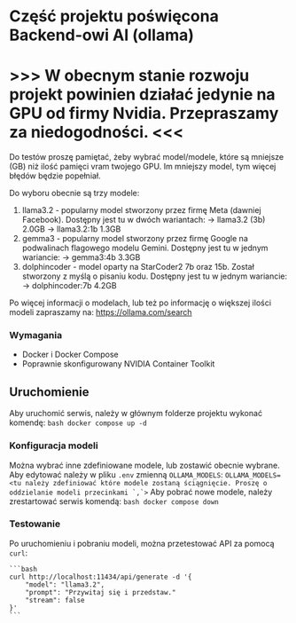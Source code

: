 # Część projektu poświęcona Backend-owi AI (ollama)

# >>> W obecnym stanie rozwoju projekt powinien działać jedynie na GPU od firmy Nvidia. Przepraszamy za niedogodności. <<< #

Do testów proszę pamiętać, żeby wybrać model/modele, które są mniejsze (GB) niż ilość pamięci vram twojego GPU.
Im mniejszy model, tym więcej błędów będzie popełniał.

Do wyboru obecnie są trzy modele:
1. llama3.2 - popularny model stworzony przez firmę Meta (dawniej Facebook). Dostępny jest tu w dwóch wariantach:
	-> llama3.2 (3b) 2.0GB
	-> llama3.2:1b 1.3GB
2. gemma3 - popularny model stworzony przez firmę Google na podwalinach flagowego modelu Gemini. Dostępny jest tu w jednym wariancie:
	-> gemma3:4b 3.3GB
3. dolphincoder - model oparty na StarCoder2 7b oraz 15b. Został stworzony z myślą o pisaniu kodu. Dostępny jest tu w jednym wariancie:
	-> dolphincoder:7b 4.2GB

Po więcej informacji o modelach, lub też po informację o większej ilości modeli zapraszamy na: https://ollama.com/search

### Wymagania
- Docker i Docker Compose
- Poprawnie skonfigurowany NVIDIA Container Toolkit

## Uruchomienie
Aby uruchomić serwis, należy w głównym folderze projektu wykonać komendę:
	```bash
	docker compose up -d
	```

### Konfiguracja modeli
Można wybrać inne zdefiniowane modele, lub zostawić obecnie wybrane. Aby edytować należy w pliku `.env` zmienną `OLLAMA_MODELS`:
	```
	OLLAMA_MODELS=<tu należy zdefiniować które modele zostaną ściągnięcie. Proszę o oddzielanie modeli przecinkami `,`>
	```
Aby pobrać nowe modele, należy zrestartować serwis komendą:
	```bash
	docker compose down
	```

### Testowanie

Po uruchomieniu i pobraniu modeli, można przetestować API za pomocą `curl`:

	```bash
	curl http://localhost:11434/api/generate -d '{
		"model": "llama3.2",
		"prompt": "Przywitaj się i przedstaw."
		"stream": false
	}'
	```
